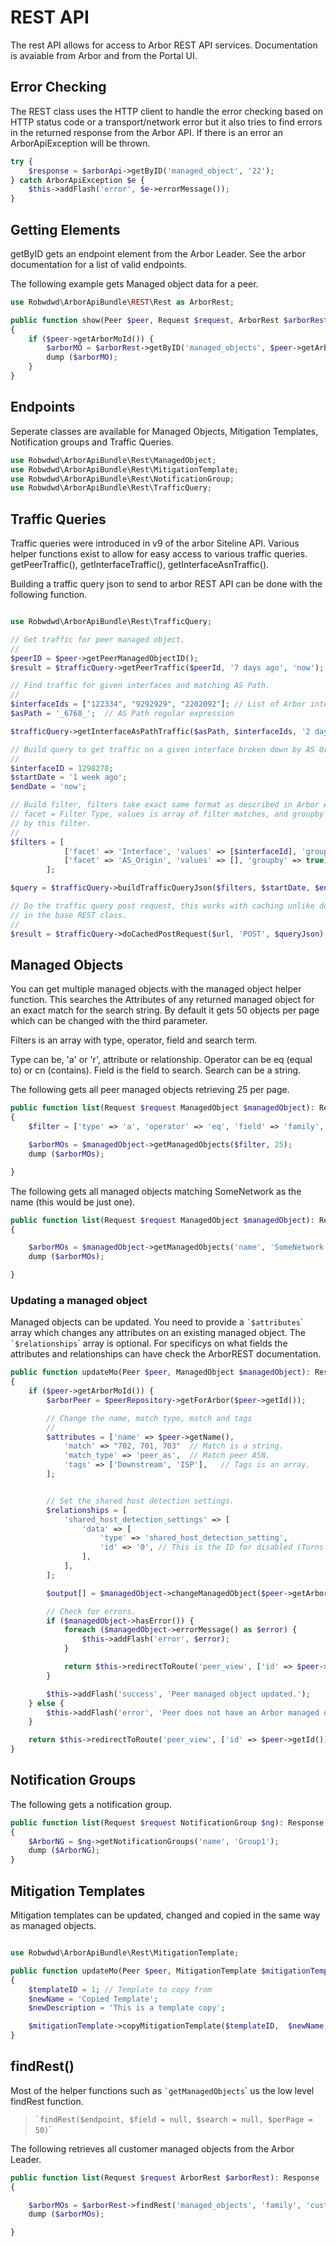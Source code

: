 # REST API

The rest API allows for access to Arbor REST API services. Documentation
is avaiable from Arbor and from the Portal UI.

## Error Checking

The REST class uses the HTTP client to handle the error checking based
on HTTP status code or a transport/network error but it also tries to
find errors in the returned response from the Arbor API. If there is an
error an ArborApiException will be thrown.

```php
try {
    $response = $arborApi->getByID('managed_object', '22');
} catch ArborApiException $e {
    $this->addFlash('error', $e->errorMessage());
}

```

## Getting Elements

getByID gets an endpoint element from the Arbor Leader. See the arbor
documentation for a list of valid endpoints.

The following example gets Managed object data for a peer.

```php
use Robwdwd\ArborApiBundle\REST\Rest as ArborRest;

public function show(Peer $peer, Request $request, ArborRest $arborRest): Response
{
    if ($peer->getArborMoId()) {
        $arborMO = $arborRest->getByID('managed_objects', $peer->getArborMoId());
        dump ($arborMO);
    }
}
```

## Endpoints

Seperate classes are available for Managed Objects, Mitigation Templates,
Notification groups and Traffic Queries.

```php
use Robwdwd\ArborApiBundle\Rest\ManagedObject;
use Robwdwd\ArborApiBundle\Rest\MitigationTemplate;
use Robwdwd\ArborApiBundle\Rest\NotificationGroup;
use Robwdwd\ArborApiBundle\Rest\TrafficQuery;
```

## Traffic Queries

Traffic queries were introduced in v9 of the arbor Siteline API. Various helper functions
exist to allow for easy access to various traffic queries. getPeerTraffic(), getInterfaceTraffic(),
getInterfaceAsnTraffic().

Building a traffic query json to send to arbor REST API can be done with the following function.

```php

use Robwdwd\ArborApiBundle\Rest\TrafficQuery;

// Get traffic for peer managed object.
//
$peerID = $peer->getPeerManagedObjectID();
$result = $trafficQuery->getPeerTraffic($peerId, '7 days ago', 'now');

// Find traffic for given interfaces and matching AS Path.
//
$interfaceIds = ["122334", "9292929", "2202092"]; // List of Arbor interface IDs
$asPath = '_6768_';  // AS Path regular expression

$trafficQuery->getInterfaceAsPathTraffic($asPath, $interfaceIds, '2 days ago', 'now')

// Build query to get traffic on a given interface broken down by AS Origin.
//
$interfaceID = 1298278;
$startDate = '1 week ago';
$endDate = 'now';

// Build filter, filters take exact same format as described in Arbor API documenation
// facet = Filter Type, values is array of filter matches, and groupby groups data
// by this filter.
//
$filters = [
            ['facet' => 'Interface', 'values' => [$interfaceId], 'groupby' => false],
            ['facet' => 'AS_Origin', 'values' => [], 'groupby' => true],
        ];

$query = $trafficQuery->buildTrafficQueryJson($filters, $startDate, $endDate);

// Do the traffic query post request, this works with caching unlike doPostRequest
// in the base REST class.
//
$result = $trafficQuery->doCachedPostRequest($url, 'POST', $queryJson);

```

## Managed Objects

You can get multiple managed objects with the managed object helper
function. This searches the Attributes of any returned managed object
for an exact match for the search string. By default it gets 50 objects
per page which can be changed with the third parameter.

Filters is an array with type, operator, field and search term.

Type can be, 'a' or 'r', attribute or relationship. Operator can be eq
(equal to) or cn (contains). Field is the field to search. Search can be
a string.

The following gets all peer managed objects retrieving 25 per page.

```php
public function list(Request $request ManagedObject $managedObject): Response
{
    $filter = ['type' => 'a', 'operator' => 'eq', 'field' => 'family', 'search' => 'peer'];

    $arborMOs = $managedObject->getManagedObjects($filter, 25);
    dump ($arborMOs);

}
```

The following gets all managed objects matching SomeNetwork as the name
(this would be just one).

```php
public function list(Request $request ManagedObject $managedObject): Response
{

    $arborMOs = $managedObject->getManagedObjects('name', 'SomeNetwork');
    dump ($arborMOs);

}
```

### Updating a managed object

Managed objects can be updated. You need to provide a
`` `$attributes ``\` array which changes any attributes on an existing
managed object. The `` `$relationships ``\` array is optional. For
specificys on what fields the attributes and relationships can have
check the ArborREST documentation.

```php
public function updateMo(Peer $peer, ManagedObject $managedObject): Response
{
    if ($peer->getArborMoId()) {
        $arborPeer = $peerRepository->getForArbor($peer->getId());

        // Change the name, match type, match and tags
        //
        $attributes = ['name' => $peer->getName(),
            'match' => "702, 701, 703"  // Match is a string.
            'match_type' => 'peer_as',  // Match peer ASN.
            'tags' => ['Downstream', 'ISP'],   // Tags is an array.
        ];


        // Set the shared host detection settings.
        $relationships = [
            'shared_host_detection_settings' => [
                'data' => [
                    'type' => 'shared_host_detection_setting',
                    'id' => '0', // This is the ID for disabled (Turns host detection off).
                ],
            ],
        ];

        $output[] = $managedObject->changeManagedObject($peer->getArborMoId(), $attributes, $relationships);

        // Check for errors.
        if ($managedObject->hasError()) {
            foreach ($managedObject->errorMessage() as $error) {
                $this->addFlash('error', $error);
            }

            return $this->redirectToRoute('peer_view', ['id' => $peer->getId()]);
        }

        $this->addFlash('success', 'Peer managed object updated.');
    } else {
        $this->addFlash('error', 'Peer does not have an Arbor managed object ID.');
    }

    return $this->redirectToRoute('peer_view', ['id' => $peer->getId()]);
}
```

## Notification Groups

The following gets a notification group.

```php
public function list(Request $request NotificationGroup $ng): Response
{
    $ArborNG = $ng->getNotificationGroups('name', 'Group1');
    dump ($ArborNG);
}
```

## Mitigation Templates

Mitigation templates can be updated, changed and copied in the same way as managed objects.

```php

use Robwdwd\ArborApiBundle\Rest\MitigationTemplate;

public function updateMo(Peer $peer, MitigationTemplate $mitigationTemplate): Response
{
    $templateID = 1; // Template to copy from
    $newName = 'Copied Template';
    $newDescription = 'This is a template copy';

    $mitigationTemplate->copyMitigationTemplate($templateID,  $newName, $newDescription);
}
```

## findRest()

Most of the helper functions such as `` `getManagedObjects ``\` us the
low level findRest function.

> `` `findRest($endpoint, $field = null, $search = null, $perPage = 50) ``\`

The following retrieves all customer managed objects from the Arbor
Leader.

```php
public function list(Request $request ArborRest $arborRest): Response
{

    $arborMOs = $arborRest->findRest('managed_objects', 'family', 'customer');
    dump ($arborMOs);

}
```
